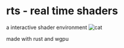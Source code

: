 # rts - real time shaders

a interactive shader environment
![cat](https://github.com/austinStotts/rts/assets/33228131/908dcfeb-553b-44be-9dd3-2562f1cd5dd1)

made with rust and wgpu
